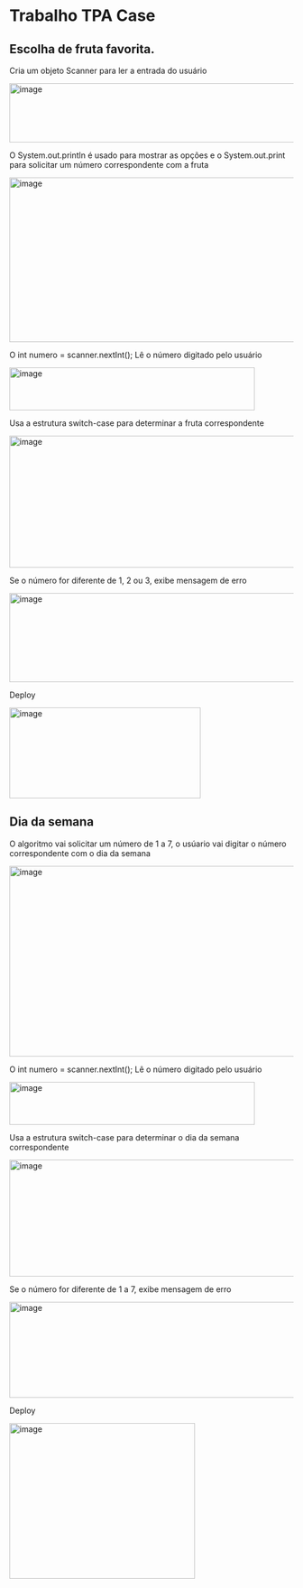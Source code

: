 <h1>Trabalho TPA Case</h1>
<h2> Escolha de fruta favorita.</h2>
<p>Cria um objeto Scanner para ler a entrada do usuário</p>
<img width="717" height="105" alt="image" src="https://github.com/user-attachments/assets/cae3caa6-1f66-4dd0-8a82-16770c219652" />

<p>O System.out.println é usado para mostrar as opções e o System.out.print para solicitar um número correspondente com a fruta</p>
<img width="647" height="292" alt="image" src="https://github.com/user-attachments/assets/8588107c-b952-4a5a-b7b0-9b325f9161f6" />

<p>O int numero = scanner.nextInt(); Lê o número digitado pelo usuário</p>
<img width="435" height="76" alt="image" src="https://github.com/user-attachments/assets/21782ef6-4738-4cb1-8488-66a5b2d79d47" />

<p>Usa a estrutura switch-case para determinar a fruta correspondente</p>
<img width="852" height="234" alt="image" src="https://github.com/user-attachments/assets/7e23e868-5cdc-462c-b6ee-fc0451628b14" />

<p>Se o número for diferente de 1, 2 ou 3, exibe mensagem de erro</p>
<img width="817" height="158" alt="image" src="https://github.com/user-attachments/assets/2842624d-2324-4281-92e2-bc44e437a84f" />
<p> Deploy</p>
<img width="339" height="161" alt="image" src="https://github.com/user-attachments/assets/dd9df434-eff6-41b2-808a-ffafe4bbaf04" />


<h2>Dia da semana</h2>
<p>O algoritmo vai solicitar um número de 1 a 7, o usúario vai digitar o número correspondente com o dia da semana</p>
<img width="629" height="338" alt="image" src="https://github.com/user-attachments/assets/b336e82f-bd3f-4e04-8079-04926eacf83a" />
<p>O int numero = scanner.nextInt(); Lê o número digitado pelo usuário</p>
<img width="435" height="76" alt="image" src="https://github.com/user-attachments/assets/21782ef6-4738-4cb1-8488-66a5b2d79d47" />
<p>Usa a estrutura switch-case para determinar o dia da semana correspondente</p>
<img width="754" height="207" alt="image" src="https://github.com/user-attachments/assets/ba246aa5-9deb-43df-bd08-0a0034601434" />
<p>Se o número for diferente de 1 a 7, exibe mensagem de erro</p>
<img width="883" height="170" alt="image" src="https://github.com/user-attachments/assets/558a85bd-4cd7-437a-b04e-424d3b00e4d4" />
<p>Deploy</p>
<img width="329" height="276" alt="image" src="https://github.com/user-attachments/assets/5643a073-cdf2-4459-989e-190944bf9700" />





